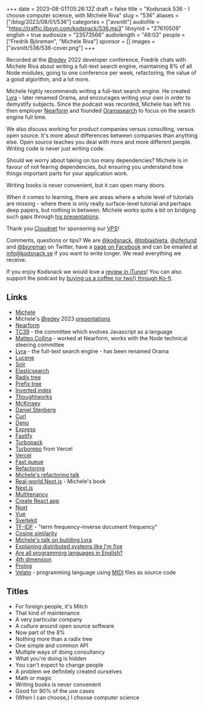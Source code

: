 +++
date = 2023-08-01T05:26:12Z
draft = false
title = "Kodsnack 536 - I choose computer science, with Michele Riva"
slug = "536"
aliases = ["/blog/2023/08/01/536"]
categories = ["avsnitt"]
audiofile = "https://traffic.libsyn.com/kodsnack/536.mp3"
libsynid = "27610509"
english = true
audiosize = "23573566"
audiolength = "49:03"
people = ["Fredrik Björeman", "Michele Riva"]
sponsor = []
images = ["avsnitt/536/536-cover.png"]
+++

Recorded at the [Øredev](https://oredev.org/) 2022 developer conference, Fredrik chats with Michele Riva about writing a full-text search engine, maintaining 8% of all Node modules, going to one conference per week, refactoring, the value of a good algorithm, and a lot more.

Michele highly recommends writing a full-text search engine. He created [Lyra](https://github.com/oramasearch/orama) - later renamed Orama, and encourages writing your own in order to demystify subjects. Since the podcast was recorded, Michele has left his then employer [Nearform](https://www.nearform.com/) and founded [Oramasearch](https://oramasearch.com/) to focus on the search engine full time.

We also discuss working for product companies versus consulting, versus open source. It's more about differences between companies than anything else. Open source teaches you deal with more and more different people. Writing code is never just writing code.

Should we worry about taking on too many dependencies? Michele is in favour of not fearing dependencies, but ensuring you understand how things important parts for your application work.

Writing books is never convenient, but it can open many doors.

When it comes to learning, there are areas where a whole level of tutorials are missing - where there is only really surface-level tutorial and perhaps deep papers, but nothing in between. Michele works quite a bit on bridging such gaps through [his presentations](https://www.micheleriva.it/talks).

Thank you [Cloudnet](http://www.cloudnet.se) for sponsoring our [VPS](http://en.wikipedia.org/wiki/Virtual_private_server)!

Comments, questions or tips? We are [@kodsnack](https://www.twitter.com/kodsnack), [@tobiashieta](https://www.twitter.com/tobiashieta), [@oferlund](https://twitter.com/oferlund) and [@bjoreman](https://www.twitter.com/bjoreman) on Twitter, have a [page on Facebook](https://www.facebook.com/kodsnack) and can be emailed at [info@kodsnack.se](mailto:info@kodsnack.se) if you want to write longer. We read everything we receive.

If you enjoy Kodsnack we would love a [review in iTunes](http://itunes.apple.com/se/podcast/kodsnack/id561631498?l=en)! You can also support the podcast by <a href="https://ko-fi.com/kodsnack" rel="payment">buying us a coffee (or two!) through Ko-fi</a>.

## Links ##
* [Michele](https://www.micheleriva.it/)
* Michele's [Øredev](https://www.youtube.com/watch?v=aMs4Ypo-CIQ) 2023 [presentations](https://www.youtube.com/watch?v=ZAk4WsGDH00)
* [Nearform](https://www.nearform.com/)
* [TC39](https://tc39.es/) - the committee which evolves Javascript as a language
* [Matteo Collina](https://nodeland.dev/) - worked at Nearform, works with the Node technical steering committee
* [Lyra](https://github.com/oramasearch/orama) - the full-text search engine - has been renamed Orama
* [Lucene](https://lucene.apache.org/)
* [Solr](https://solr.apache.org/)
* [Elasticsearch](https://en.wikipedia.org/wiki/Elasticsearch)
* [Radix tree](https://en.wikipedia.org/wiki/Radix_tree)
* [Prefix tree](https://en.wikipedia.org/wiki/Trie)
* [Inverted index](https://en.wikipedia.org/wiki/Inverted_index)
* [Thoughtworks](https://en.wikipedia.org/wiki/Thoughtworks)
* [McKinsey](https://en.wikipedia.org/wiki/McKinsey_%26_Company)
* [Daniel Stenberg](https://en.wikipedia.org/wiki/Daniel_Stenberg)
* [Curl](https://en.wikipedia.org/wiki/CURL)
* [Deno](https://en.wikipedia.org/wiki/Deno_%28software%29)
* [Express](https://expressjs.com/)
* [Fastify](https://fastify.dev/)
* [Turbopack](https://vercel.com/blog/turbopack)
* [Turborepo](https://www.youtube.com/watch?v=_sB2E1XnzOY) from Vercel
* [Vercel](https://vercel.com/)
* [Fast queue](https://github.com/creationix/fastqueue)
* [Refactoring](https://en.wikipedia.org/wiki/Code_refactoring)
* [Michele's refactoring talk](https://www.youtube.com/watch?v=aMs4Ypo-CIQ)
* [Real-world Next.js](https://www.packtpub.com/product/real-world-nextjs/9781801073493) - Michele's book
* [Next.js](https://nextjs.org/)
* [Multitenancy](https://en.wikipedia.org/wiki/Multitenancy)
* [Create React app](https://create-react-app.dev/)
* [Nuxt](https://v2.nuxt.com/)
* [Vue](https://vuejs.org/)
* [Sveltekit](https://kit.svelte.dev/)
* [TF-IDF](https://en.wikipedia.org/wiki/Tf%E2%80%93idf) - "term frequency–inverse document frequency"
* [Cosine similarity](https://en.wikipedia.org/wiki/Cosine_similarity)
* [Michele's talk on building Lyra](https://www.youtube.com/watch?v=42sMkbGLlh4)
* [Explaining distributed systems like I'm five](https://www.youtube.com/watch?v=CESKgdNiKJw)
* [Are all programming languages in English?](https://www.youtube.com/watch?v=ZAk4WsGDH00)
* [4th dimension](https://en.wikipedia.org/wiki/4th_Dimension_%28software%29)
* [Prolog](https://en.wikipedia.org/wiki/Prolog)
* [Velato](http://velato.net/) - programming language using [MIDI](https://en.wikipedia.org/wiki/MIDI) files as source code

## Titles ##
* For foreign people, it's Mitch
* That kind of maintenance
* A very particular company
* A culture around open source software
* Now part of the 8%
* Nothing more than a radix tree
* One simple and common API
* Multiple ways of doing consultancy
* What you're doing is hidden
* You can't expect to change people
* A problem we definitely created ourselves
* Math or magic
* Writing books is never convenient
* Good for 90% of the use cases
* (When I can choose,) I choose computer science